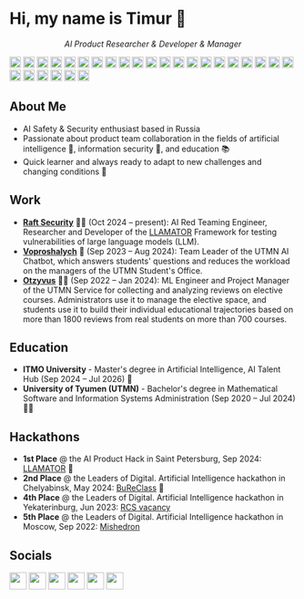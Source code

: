 # Hi, my name is Timur 👋

<p align="center">
  <em>AI Product Researcher & Developer & Manager</em>
</p>

<img height="20" src="https://img.shields.io/badge/-Agile-FF8C00?logo=agile&logoColor=white"> <img height="20" src="https://img.shields.io/badge/-Python-3776AB?logo=python&logoColor=white">
<img height="20" src="https://img.shields.io/badge/-C%23-512BD4?logo=dotnet&logoColor=white">
<img height="20" src="https://img.shields.io/badge/-PHP-777BB4?logo=php&logoColor=white">
<img height="20" src="https://img.shields.io/badge/-Git-F05032?logo=git&logoColor=white">
<img height="20" src="https://img.shields.io/badge/-GitLab%20CI%2FCD-292961?logo=gitlab&logoColor=white">
<img height="20" src="https://img.shields.io/badge/-GitHub%20Actions-2088FF?logo=github%20actions&logoColor=white">
<img height="20" src="https://img.shields.io/badge/-Docker-2496ED?logo=docker&logoColor=white">
<img height="20" src="https://img.shields.io/badge/-Kubernetes-326CE5?logo=kubernetes&logoColor=white">
<img height="20" src="https://img.shields.io/badge/-SQL-00758F?logo=postgresql&logoColor=white">
<img height="20" src="https://img.shields.io/badge/-NoSQL-58996A?logo=mongodb&logoColor=white">
<img height="20" src="https://img.shields.io/badge/-Redis-DC382D?logo=redis&logoColor=white">
<img height="20" src="https://img.shields.io/badge/-MongoDB-47A248?logo=mongodb&logoColor=white">
<img height="20" src="https://img.shields.io/badge/-pandas-150458?logo=pandas&logoColor=white">
<img height="20" src="https://img.shields.io/badge/-Scikit--learn-F7931E?logo=scikit-learn&logoColor=white">
<img height="20" src="https://img.shields.io/badge/-PyTorch-EE4C2C?logo=pytorch&logoColor=white">
<img height="20" src="https://img.shields.io/badge/-Transformers-FFA500?logo=huggingface&logoColor=white">
<img height="20" src="https://img.shields.io/badge/-Flask-000000?logo=flask&logoColor=white">
<img height="20" src="https://img.shields.io/badge/-Django-092E20?logo=django&logoColor=white">
<img height="20" src="https://img.shields.io/badge/-FastAPI-009688?logo=fastapi&logoColor=white">
<img height="20" src="https://img.shields.io/badge/-Laravel-FF2D20?logo=laravel&logoColor=white">
<img height="20" src="https://img.shields.io/badge/-nginx-009639?logo=nginx&logoColor=white">
<img height="20" src="https://img.shields.io/badge/-Grafana-F46B42?logo=grafana&logoColor=white">
<img height="20" src="https://img.shields.io/badge/-Jira-0052CC?logo=jira&logoColor=white">
<img height="20" src="https://img.shields.io/badge/-Confluence-172B4D?logo=confluence&logoColor=white">
<img height="20" src="https://img.shields.io/badge/-Selenium-43B02A?logo=selenium&logoColor=white">
<img height="20" src="https://img.shields.io/badge/-Pytest-0255D1?logo=pytest&logoColor=white">

## About Me

 - AI Safety & Security enthusiast based in Russia
 - Passionate about product team collaboration in the fields of artificial intelligence 🤖, information security 🔐, and education 📚
 - Quick learner and always ready to adapt to new challenges and changing conditions 💪

## Work

- [**Raft Security**](https://ai.itmo.ru/aisecuritylab) 🧑‍💻 (Oct 2024 – present): AI Red Teaming Engineer, Researcher and Developer of the [LLAMATOR](https://github.com/RomiconEZ/llamator) Framework for testing vulnerabilities of large language models (LLM).
- [**Voproshalych**](https://github.com/nizamovtimur/virtassist) 🤖 (Sep 2023 – Aug 2024): Team Leader of the UTMN AI Chatbot, which answers students' questions and reduces the workload on the managers of the UTMN Student's Office.
- [**Otzyvus**](https://electives.utmn.ru) 🧑‍💻 (Sep 2022 – Jan 2024): ML Engineer and Project Manager of the UTMN Service for collecting and analyzing reviews on elective courses. Administrators use it to manage the elective space, and students use it to build their individual educational trajectories based on more than 1800 reviews from real students on more than 700 courses.

## Education

- **ITMO University** - Master's degree in Artificial Intelligence, AI Talent Hub (Sep 2024 – Jul 2026) 🤖
- **University of Tyumen (UTMN)** - Bachelor's degree in Mathematical Software and Information Systems Administration (Sep 2020 – Jul 2024) 👨‍💻

## Hackathons

- **1st Place** @ the AI Product Hack in Saint Petersburg, Sep 2024: [LLAMATOR](https://github.com/RomiconEZ/llamator) 🥇
- **2nd Place** @ the Leaders of Digital. Artificial Intelligence hackathon in Chelyabinsk, May 2024: [BuReClass](https://github.com/moad-dev/bureclass) 🥈
- **4th Place** @ the Leaders of Digital. Artificial Intelligence hackathon in Yekaterinburg, Jun 2023: [RCS vacancy](https://github.com/moad-dev/rcs-vacancy)
- **5th Place** @ the Leaders of Digital. Artificial Intelligence hackathon in Moscow, Sep 2022: [Mishedron](https://github.com/nizamovtimur/mishedron)

## Socials

[<img height="30" src="https://img.shields.io/badge/-Telegram-26A5E4?logo=telegram&logoColor=white">](https://t.me/nizamovtimur)
[<img height="30" src="https://img.shields.io/badge/-Habr-65A3BE?logo=habr&logoColor=white">](https://habr.com/ru/users/nizamovtimur/)
[<img height="30" src="https://img.shields.io/badge/-Medium-000000?logo=medium&logoColor=white">](https://medium.com/@nizamovtimur)
[<img height="30" src="https://img.shields.io/badge/-ORCID-A6CE39?logo=orcid&logoColor=white">](https://orcid.org/0009-0006-3246-6712)
[<img height="30" src="https://img.shields.io/badge/-ResearchGate-00CCBB?logo=researchgate&logoColor=white">](https://www.researchgate.net/profile/Timur-Nizamov-2)
[<img height="30" src="https://img.shields.io/badge/-huggingface-FFD21E?logo=huggingface&logoColor=white">](https://huggingface.co/nizamovtimur)
